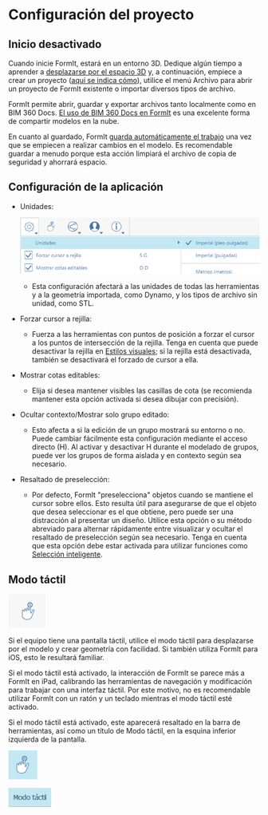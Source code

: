 # Configuración del proyecto

## Inicio desactivado

Cuando inicie FormIt, estará en un entorno 3D. Dedique algún tiempo a aprender a [desplazarse por el espacio 3D](navigating-the-scene.md) y, a continuación, empiece a crear un proyecto \([aquí se indica cómo](../formit-primer/)\), utilice el menú Archivo para abrir un proyecto de FormIt existente o importar diversos tipos de archivo.

FormIt permite abrir, guardar y exportar archivos tanto localmente como en BIM 360 Docs. [El uso de BIM 360 Docs en FormIt](https://formit.autodesk.com/page/formit-bim-360-docs) es una excelente forma de compartir modelos en la nube.

En cuanto al guardado, FormIt [guarda automáticamente el trabajo](../tool-library/autosave.md) una vez que se empiecen a realizar cambios en el modelo. Es recomendable guardar a menudo porque esta acción limpiará el archivo de copia de seguridad y ahorrará espacio.

## Configuración de la aplicación

* Unidades:

   ![](../.gitbook/assets/formit_units.png)

   * Esta configuración afectará a las unidades de todas las herramientas y a la geometría importada, como Dynamo, y los tipos de archivo sin unidad, como STL.

* Forzar cursor a rejilla:
   * Fuerza a las herramientas con puntos de posición a forzar el cursor a los puntos de intersección de la rejilla. Tenga en cuenta que puede desactivar la rejilla en [Estilos visuales](../formit-primer/part-i/visual-settings.md); si la rejilla está desactivada, también se desactivará el forzado de cursor a ella.
* Mostrar cotas editables:
   * Elija si desea mantener visibles las casillas de cota \(se recomienda mantener esta opción activada si desea dibujar con precisión\).
* Ocultar contexto/Mostrar solo grupo editado:
   * Esto afecta a si la edición de un grupo mostrará su entorno o no. Puede cambiar fácilmente esta configuración mediante el acceso directo \(H\). Al activar y desactivar H durante el modelado de grupos, puede ver los grupos de forma aislada y en contexto según sea necesario.
* Resaltado de preselección:
   * Por defecto, FormIt "preselecciona" objetos cuando se mantiene el cursor sobre ellos. Esto resulta útil para asegurarse de que el objeto que desea seleccionar es el que obtiene, pero puede ser una distracción al presentar un diseño. Utilice esta opción o su método abreviado para alternar rápidamente entre visualizar y ocultar el resaltado de preselección según sea necesario. Tenga en cuenta que esta opción debe estar activada para utilizar funciones como [Selección inteligente](https://www.youtube.com/watch?v=akLeB1FADt4).

## Modo táctil

![](../.gitbook/assets/20190619-touch-mode-off.png)

Si el equipo tiene una pantalla táctil, utilice el modo táctil para desplazarse por el modelo y crear geometría con facilidad. Si también utiliza FormIt para iOS, esto le resultará familiar.

Si el modo táctil está activado, la interacción de FormIt se parece más a FormIt en iPad, calibrando las herramientas de navegación y modificación para trabajar con una interfaz táctil. Por este motivo, no es recomendable utilizar FormIt con un ratón y un teclado mientras el modo táctil esté activado.

Si el modo táctil está activado, este aparecerá resaltado en la barra de herramientas, así como un título de Modo táctil, en la esquina inferior izquierda de la pantalla.

![](../.gitbook/assets/20190619-touch-mode-on.png)

![](../.gitbook/assets/20190618-touch-mode-banner.png)


